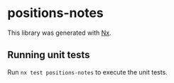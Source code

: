 # positions-notes

This library was generated with [Nx](https://nx.dev).

## Running unit tests

Run `nx test positions-notes` to execute the unit tests.

